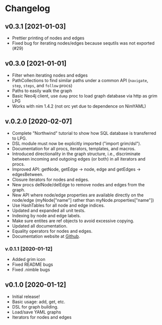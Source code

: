 # Changelog

## v0.3.1 [2021-01-03]

- Prettier printing of nodes and edges
- Fixed bug for iterating nodes/edges because sequtils was not exported (#29)

## v0.3.0 [2021-01-01]

- Filter when iterating nodes and edges
- PathCollections to find similar paths under a common API (`navigate`, `step`, `steps`, and `follow` procs)
- Paths to easily walk the graph
- Basic Neo4j client, use `dump` proc to load graph database via http as grim LPG
- Works with nim 1.4.2 (not orc yet due to dependence on NimYAML)

## v.0.2.0 [2020-02-07]

- Complete "Northwind" tutorial to show how SQL database is transferred to LPG.
- DSL module must now be explicitly imported ("import grim/dsl").
- Documentation for all procs, iterators, templates, and macros.
- Introduced directionality in the graph structure, i.e., discriminate between incoming and outgoing edges (or both) in all iterators and procs.
- Improved API: getNode, getEdge -> node, edge and getEdges -> edgesBetween.
- Closure iterators for nodes and edges.
- New procs delNode/delEdge to remove nodes and edges from the graph.
- New API where node/edge properties are available directly on the node/edge (myNode["name"] rather than myNode.properties["name"])
- Use HashTables for all node and edge indices.
- Updated and expanded all unit tests.
- Indexing by node and edge labels.
- Make sure entites are ref objects to avoid excessive copying.
- Updated all documentation.
- Equality operators for nodes and edges.
- Documentation website at [Github](https://ebran.github.io/grim/).

### v.0.1.1 [2020-01-12]

- Added grim icon
- Fixed README bugs
- Fixed .nimble bugs

## v0.1.0 [2020-01-12]

- Initial release!
- Basic usage: add, get, etc.
- DSL for graph building.
- Load/save YAML graphs
- Iterators for nodes and edges
